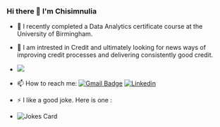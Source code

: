### Hi there 👋 I'm Chisimnulia

- 🌱 I recently completed a Data Analytics certificate course at the University of Birmingham. 
- 👀 I am intrested in Credit and ultimately looking for news ways of improving credit processes and delivering consistently good credit.
- <img src="https://github-readme-stats.vercel.app/api/top-langs?username=Chisimokoye&layout=compact"/>
- 📫 How to reach me: 
[![Gmail Badge](https://img.shields.io/badge/gmail-c14438?style=flat-square&logo=Gmail&logoColor=white&link=mailto:chisimokoye@gmail.com)](mailto:chisimokoye@gmail.com)
[![Linkedin](https://img.shields.io/badge/linkedin-%230077B5.svg?style=for-the-badge&logo=linkedin)](https://www.linkedin.com/in/chisimnuliaokoye-creditrisk/) 

- ⚡ I like a good joke. Here is one : 
- ![Jokes Card](https://readme-jokes.vercel.app/api)
<!--
**Chisimokoye/Chisimokoye** is a ✨ _special_ ✨ repository because its `README.md` (this file) appears on your GitHub profile.

Here are some ideas to get you started:

